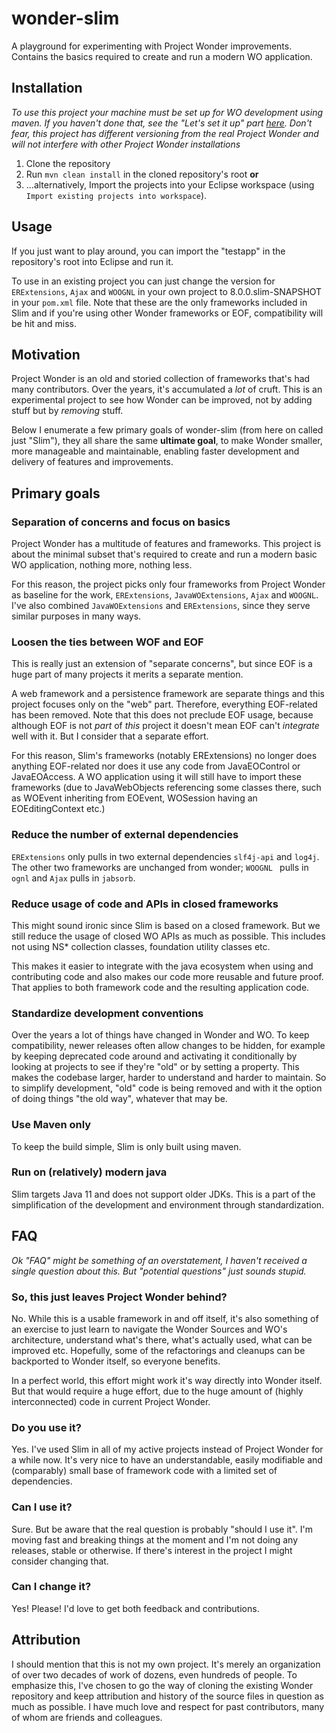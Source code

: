 # wonder-slim

A playground for experimenting with Project Wonder improvements. Contains the basics required to create and run a modern WO application.

## Installation

*To use this project your machine must be set up for WO development using maven. If you haven't done that, see the "Let's set it up" part [here]( https://gist.github.com/hugith/d2ba6da9e4942f4ece95d7a721159cd1). Don't fear, this project has different versioning from the real Project Wonder and will not interfere with other Project Wonder installations*

1. Clone the repository
2. Run `mvn clean install` in the cloned repository's root **or**
3. …alternatively, Import the projects into your Eclipse workspace (using `Import existing projects into workspace`).

## Usage

If you just want to play around, you can import the "testapp" in the repository's root into Eclipse and run it.

To use in an existing project you can just change the version for `ERExtensions`, `Ajax`  and `WOOGNL` in your own project to 8.0.0.slim-SNAPSHOT in your `pom.xml` file. Note that these are the only frameworks included in Slim and if you're using other Wonder frameworks or EOF, compatibility will be hit and miss.

## Motivation

Project Wonder is an old and storied collection of frameworks that's had many contributors. Over the years, it's accumulated a *lot* of cruft. This is an experimental project to see how Wonder can be improved, not by adding stuff but by *removing* stuff.

Below I enumerate a few primary goals of wonder-slim (from here on called just "Slim"), they all share the same **ultimate goal**, to make Wonder smaller, more manageable and maintainable, enabling faster development and delivery of features and improvements.

## Primary goals

### Separation of concerns and focus on basics

Project Wonder has a multitude of features and frameworks. This project is about the minimal subset that's required to create and run a modern basic WO application, nothing more, nothing less.

For this reason, the project picks only four frameworks from Project Wonder as baseline for the work, `ERExtensions`, `JavaWOExtensions`, `Ajax` and `WOOGNL`. I've also combined `JavaWOExtensions` and `ERExtensions`, since they serve similar purposes in many ways.

### **Loosen the ties between WOF and EOF**

This is really just an extension of "separate concerns", but since EOF is a huge part of many projects it merits a separate mention.

A web framework and a persistence framework are separate things and this project focuses only on the "web" part. Therefore, everything EOF-related has been removed. Note that this does not preclude EOF usage, because although EOF is not *part* of *this* project it doesn't mean EOF can't *integrate* well with it. But I consider that a separate effort.

For this reason, Slim's frameworks (notably ERExtensions) no longer does anything EOF-related nor does it use any code from JavaEOControl or JavaEOAccess. A WO application using it will still have to import these frameworks (due to JavaWebObjects referencing some classes there, such as WOEvent inheriting from EOEvent, WOSession having an EOEditingContext etc.)

### Reduce the number of external dependencies

`ERExtensions` only pulls in two external dependencies `slf4j-api` and `log4j`.  The other two frameworks are unchanged from wonder; `WOOGNL ` pulls in `ognl` and `Ajax` pulls in `jabsorb`.

### Reduce usage of code and APIs in closed frameworks

This might sound ironic since Slim is based on a closed framework. But we still reduce the usage of closed WO APIs as much as possible. This includes not using NS* collection classes, foundation utility classes etc.

This makes it easier to integrate with the java ecosystem when using and contributing code and also makes our code more reusable and future proof. That applies to both framework code and the resulting application code.

### Standardize development conventions

Over the years a lot of things have changed in Wonder and WO. To keep compatibility, newer releases often allow changes to be hidden, for example by keeping deprecated code around and activating it conditionally by looking at projects to see if they're "old" or by setting a property. This makes the codebase larger, harder to understand and harder to maintain. So to simplify development, "old" code is being removed and with it the option of doing things "the old way", whatever that may be.

### Use Maven only

To keep the build simple, Slim is only built using maven.

### Run on (relatively) modern java

Slim targets Java 11 and does not support older JDKs. This is a part of the simplification of the development and environment through standardization.

## FAQ

*Ok "FAQ" might be something of an overstatement, I haven't received a single question about this. But "potential questions" just sounds stupid.*

### So, this just leaves Project Wonder behind?

No. While this is a usable framework in and off itself, it's also something of an exercise to just learn to navigate the Wonder Sources and WO's architecture, understand what's there, what's actually used, what can be improved etc. Hopefully, some of the refactorings and cleanups can be backported to Wonder itself, so everyone benefits. 

In a perfect world, this effort might work it's way directly into Wonder itself. But that would require a huge effort, due to the huge amount of (highly interconnected) code in current Project Wonder.

### Do you use it?

Yes. I've used Slim in all of my active projects instead of Project Wonder for a while now. It's very nice to have an understandable, easily modifiable and (comparably) small base of framework code with a limited set of dependencies.

### Can I use it?

Sure. But be aware that the real question is probably "should I use it". I'm moving fast and breaking things at the moment and I'm not doing any releases, stable or otherwise. If there's interest in the project I might consider changing that.

### Can I change it?

Yes! Please! I'd love to get both feedback and contributions.

## Attribution
I should mention that this is not my own project. It's merely an organization of over two decades of work of dozens, even hundreds of people. To emphasize this, I've chosen to go the way of cloning the existing Wonder repository and keep attribution and history of the source files in question as much as possible. I have much love and respect for past contributors, many of whom are friends and colleagues.
